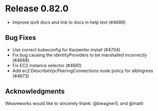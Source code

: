 # Release 0.82.0
- Improve ipv6 docs and link to docs in help text (#4689)

## Bug Fixes

- Use correct kubeconfig for Karpenter install (#4704)
- Fix bug causing the identityProviders to be marshalled incorrectly (#4688)
- Fix EC2 instance selector (#4681)
- Add ec2:DescribeVpcPeeringConnections node policy for albIngress (#4673)

## Acknowledgments
Weaveworks would like to sincerely thank:
  @bwagner5, and @matti


